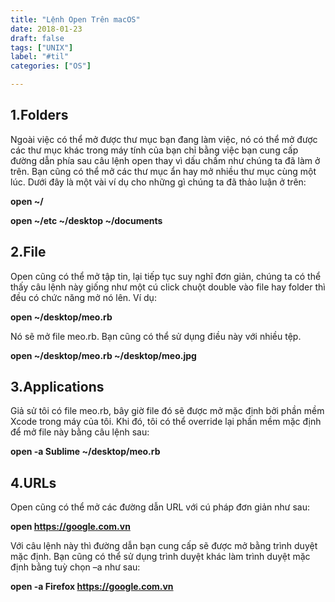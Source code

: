 ```yaml
---
title: "Lệnh Open Trên macOS"
date: 2018-01-23
draft: false
tags: ["UNIX"]
label: "#til"
categories: ["OS"]

---
```


## 1.Folders

Ngoài việc có thể mở được thư mục bạn đang làm việc, nó có thể mở được các thư mục khác trong máy tính của bạn chỉ bằng việc bạn cung cấp đường dẫn phía sau câu lệnh open thay vì dấu chấm như chúng ta đã làm ở trên. Bạn cũng có thể mở các thư mục ẩn hay mở nhiều thư mục cùng một lúc.
Dưới đây là một vài ví dụ cho những gì chúng ta đã thảo luận ở trên:

**open ~/**

**open ~/etc ~/desktop ~/documents**

## 2.File

Open cũng có thể mở tập tin, lại tiếp tục suy nghĩ đơn giản, chúng ta có thể thấy câu lệnh này giống như một cú click chuột double vào file hay folder thì đều có chức năng mở nó lên. Ví dụ:

**open ~/desktop/meo.rb**

Nó sẽ mở file meo.rb. Bạn cũng có thể sử dụng điều này với nhiều tệp.

**open ~/desktop/meo.rb ~/desktop/meo.jpg**

## 3.Applications

Giả sử tôi có file meo.rb, bây giờ file đó sẽ được mở mặc định bởi phần mềm Xcode trong máy của tôi. Khi đó, tôi có thể override lại phần mềm mặc định để mở file này bằng câu lệnh sau:

**open -a Sublime ~/desktop/meo.rb**

## 4.URLs

Open cũng có thể mở các đường dẫn URL với cú pháp đơn giản như sau:

**open https://google.com.vn**

Với câu lệnh này thì đường dẫn bạn cung cấp sẽ được mở bằng trình duyệt mặc định. Bạn cũng có thể sử dụng trình duyệt khác làm trình duyệt mặc định bằng tuỳ chọn –a như sau:

**open -a Firefox https://google.com.vn**
